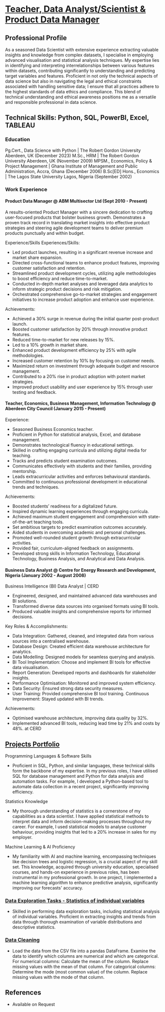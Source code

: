 # [Teacher, Data Analyst/Scientist & Product Data Manager](https://aadegoke74.github.io)

## Professional Profile
As a seasoned Data Scientist with extensive experience extracting valuable insights and knowledge from complex datasets, I specialise in employing advanced visualisation and statistical analysis techniques. My expertise lies in identifying and interpreting interrelationships between various features within datasets, contributing significantly to understanding and predicting target variables and features. Proficient in not only the technical aspects of data science but also in navigating the legal and ethical constraints associated with handling sensitive data; I ensure that all practices adhere to the highest standards of data ethics and compliance. This blend of technical understanding and ethical awareness positions me as a versatile and responsible professional in data science.

## Technical Skills: Python, SQL, PowerBI, Excel, TABLEAU

### Education
Pg.Cert., Data Science with Python | The Robert Gordon University Aberdeen, UK (December 2023)
M.Sc., HRM | The Robert Gordon University Aberdeen, UK (November 2009)
MPSM., Economics, Policy & Project Management  | Ghana Institute of Management and Public Administration, Accra, Ghana (December 2006)
B.Sc[ED] Hons., Economics | The Lagos State University Lagos, Nigeria (September 2002)

### Work Experience

#### Product Data Manager @ ABM Multisector Ltd (Sept 2010 - Present)
A results-oriented Product Manager with a sincere dedication to crafting user-focused products that bolster business growth. Demonstrates a proven track record in translating market insights into effective product strategies and steering agile development teams to deliver premium products punctually and within budget.

Experience/Skills
Experiences/Skills:
- Led product launches, resulting in a significant revenue increase and market share expansion.
- Directed cross-functional teams to enhance product features, improving customer satisfaction and retention.
- Streamlined product development cycles, utilizing agile methodologies to boost efficiency and reduce time-to-market.
- Conducted in-depth market analyses and leveraged data analytics to inform strategic product decisions and risk mitigation.
- Orchestrated comprehensive go-to-market strategies and engagement initiatives to increase product adoption and enhance user experience.

Achievements:
- Achieved a 30% surge in revenue during the initial quarter post-product launch.
- Boosted customer satisfaction by 20% through innovative product features.
- Reduced time-to-market for new releases by 15%.
- Led to a 10% growth in market share.
- Enhanced product development efficiency by 25% with agile methodologies.
- Increased customer retention by 10% by focusing on customer needs.
- Maximized return on investment through adequate budget and resource management.
- Contributed to a 20% rise in product adoption with potent market strategies.
- Improved product usability and user experience by 15% through user testing and feedback.


#### Teacher, Economics, Business Management, Information Technology @ Aberdeen City Council (January 2015 - Present)
Experience:
- Seasoned Business Economics teacher.
- Proficient in Python for statistical analysis, Excel, and database management.
- Demonstrates technological fluency in educational settings.
- Skilled in crafting engaging curricula and utilizing digital media for teaching.
- Tracks and predicts student examination outcomes.
- Communicates effectively with students and their families, providing mentorship.
- Leads extracurricular activities and enforces behavioural standards.
- Committed to continuous professional development in educational trends and techniques.

Achievements:
- Boosted students’ readiness for a digitalized future.
- Inspired dynamic learning experiences through engaging curricula.
- Achieved maximum student engagement and comprehension with state-of-the-art teaching tools.
- Set ambitious targets to predict examination outcomes accurately.
- Aided students in overcoming academic and personal challenges.
- Promoted well-rounded student growth through extracurricular activities.
- Provided fair, curriculum-aligned feedback on assignments.
- Developed strong skills in Information Technology, Educational Technology, Business Analysis, and Analytical and Data Analysis.

#### Business Data Analyst @ Centre for Energy Research and Development, Nigeria (January 2002 - August 2008)
Business Intelligence (BI) Data Analyst | CERD
- Engineered, designed, and maintained advanced data warehouses and BI solutions.
- Transformed diverse data sources into organised formats using BI tools.
- Produced valuable insights and comprehensive reports for informed decisions. 

Key Roles & Accomplishments: 
- Data Integration: Gathered, cleaned, and integrated data from various sources into a centralised warehouse. 
- Database Design: Created efficient data warehouse architecture for analytics. 
- Data Modelling: Designed models for seamless querying and analysis. 
- BI Tool Implementation: Choose and implement BI tools for effective data visualisation. 
- Report Generation: Developed reports and dashboards for stakeholder insights. 
- Performance Optimisation: Monitored and improved system efficiency. 
- Data Security: Ensured strong data security measures. 
- User Training: Provided comprehensive BI tool training. Continuous Improvement: Stayed updated with BI trends. 

Achievements:
- Optimised warehouse architecture, improving data quality by 32%.
- Implemented advanced BI tools, reducing lead time by 21% and costs by 48%. at CERD

## [Projects Portfolio](https://aadegoke74.github.io)
Programming Languages & Software Skills
- Proficient in SQL, Python, and similar languages, these technical skills form the backbone of my expertise. In my previous roles, I have utilised SQL for database management and Python for data analysis and automation tasks. For example, I developed a Python-based tool to automate data collection in a recent project, significantly improving efficiency.

Statistics Knowledge
- My thorough understanding of statistics is a cornerstone of my capabilities as a data scientist. I have applied statistical methods to interpret data and inform decision-making processes throughout my career. For example, I used statistical models to analyse customer behaviour, providing insights that led to a 20% increase in sales for my employer.

Machine Learning & AI Proficiency
- My familiarity with AI and machine learning, encompassing techniques like decision trees and logistic regression, is a crucial aspect of my skill set. This knowledge, acquired through university education, specialised courses, and hands-on experience in previous roles, has been instrumental in my professional growth. In one project, I implemented a machine learning algorithm to enhance predictive analysis, significantly improving our forecasts' accuracy.

### [Data Exploration Tasks - Statistics of individual variables](https://github.com/aadegoke74/Data-Exploration-Project/blob/main/Data%20Exploration%20Tasks%20-%20Statistics%20of%20individual%20variables.ipynb) 
- Skilled in performing data exploration tasks, including statistical analysis of individual variables. Proficient in extracting insights and trends from data through thorough examination of variable distributions and descriptive statistics.

### [Data Cleaning](https://github.com/aadegoke74/Data-Cleaning-Project/blob/main/Data%20Cleaning%20Tasks.ipynb) 
- Load the data from the CSV file into a pandas DataFrame. Examine the data to identify which columns are numerical and which are categorical. For numerical columns: Calculate the mean of the column. Replace missing values with the mean of that column. For categorical columns: Determine the mode (most common value) of the column. Replace missing values with the mode of that column.
## References
- Available on Request
